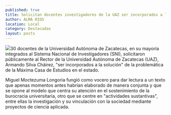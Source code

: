 ```yaml
---
published: true
title: Solicitan docentes investigadores de la UAZ ser incorporados a la solución de la problemática de esta institución
author: ALMA RIOS
location: Local
category: Destacadas
layout: posts
---
```


![](http://i.imgur.com/3QTMQVqm.jpg)30 docentes de la Universidad Autónoma de Zacatecas, en su mayoría integrados al Sistema Nacional de Investigadores (SNI), solicitaron públicamente al Rector de la Universidad Autónoma de Zacatecas (UAZ), Armando Silva Cháirez, "ser incorporados a la solución" de la problemática de la Máxima Casa de Estudios en el estado. 

Miguel Moctezuma Longoria fungió como vocero para dar lectura a un texto que apenas momentos antes habrían elaborado de manera conjunta y que se opone al modelo que centra su atención en el sostenimiento de la burocracia universitaria,  otro que se centre en "actividades sustantivas", entre ellas la investigación y su vinculación con la sociedad mediante proyectos de ciencia aplicada. 
